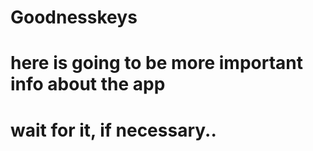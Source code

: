 # Goodnesskeys
# here is going to be more important info about the app
# wait for it, if necessary..
